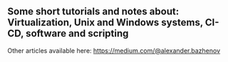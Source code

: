 ## Some short tutorials and notes about: Virtualization, Unix and Windows systems, CI-CD, software and scripting

Other articles available here: https://medium.com/@alexander.bazhenov
